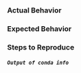 <!--
Thanks for opening an issue! A few things to keep in mind:

- This issue tracker is for issues with or enhancements for conda-build.

For conda issues, you should open an issue at https://github.com/conda/conda/issues
For Anaconda issues, you should open an issue at https://github.com/ContinuumIO/anaconda-issues/issues
For an issue with a particular conda-forge package, you should open an issue on the 
corresponding feedstock: https://github.com/conda-forge
-->

### Actual Behavior

<!-- What actually happens? -->

### Expected Behavior

<!-- What do you think should happen? -->

### Steps to Reproduce

<!-- Steps to reproduce issue. -->


##### `Output of conda info`
<!-- Between the ticks below, paste the output of 'conda info' -->
```

```

